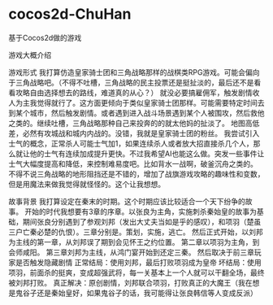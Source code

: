 # cocos2d-ChuHan
基于Cocos2d做的游戏

游戏大概介绍

游戏形式
我打算仿造皇家骑士团和三角战略那样的战棋类RPG游戏。可能会偏向于三角战略吧。（不得不吐槽，三角战略的民主投票还是挺扯淡的，最后还不是看看攻略自由选择想去的路线，难道真的从心？）
就没必要搞雇佣军，触发剧情收人为主我觉得就行了。这方面更倾向于类似皇家骑士团那样。可能需要特定时间去到某个城市，然后触发剧情。或者遇到进入战斗场景遇到某个人被围攻，然后救他之类的。继续吐槽，三角战略那种自己来投奔的的就太他妈的扯淡了。
地图高低差，必然有攻城战和城内内战的。没错，我就是皇家骑士团的粉丝。
我尝试引入士气的概念，正常杀人可能士气加1，如果连续杀人或者放大招直接杀几个人，那么就让他的士气有连续加成提升更快。不过我希望AI也能这么做。突发一些事件让士气大幅度提高和降低，来控制难易度吧。比如背水一战啊，破釜沉舟之类的。
不得不说三角战略的地形阻挡还是不错的，增加了战旗游戏攻略的趣味性和变数，但是用魔法来做我觉得就怪怪的。这个让我想想。


故事背景
我打算设定在秦末的时期。这个时期应该比较适合一个天下纷争的故事。
开始的时代我想要有3章的序章。以张良为主角，实施刺杀秦始皇的故事为基础，期间张良分别遇到了参观刘邦（发出大丈夫当如是乎的感叹），和项羽（楚虽三户亡秦必楚的仇恨）。三章分别是。策划，实施，逃亡。
然后正式开始，以刘邦为主线的第一章，从刘邦误了期到会见怀王之约位置。
第二章以项羽为主角，到会师咸阳。
第三章刘邦为主线，从鸿门宴开始到还定三秦。
然后取决于前三章玩家是否触发隐藏剧情
正常结局：使用刘邦，最后打败项羽成为皇帝
坏结局：使用项羽，前面杀的挺爽，变成超强武将，每一关基本上一个人就可以干翻全场，最终被刘邦打败。
真正解决：原创剧情，刘邦联合项羽，打败真正的大魔王（我在想是鬼谷子还是秦始皇好，如果鬼谷子的话，我可能得让张良韩信等人变成反派）